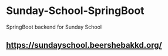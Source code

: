 # Sunday-School-SpringBoot

SpringBoot backend for Sunday School

## https://sundayschool.beershebakkd.org/
